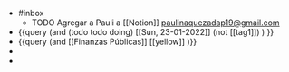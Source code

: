 - #inbox
	- TODO Agregar a  Pauli a [[Notion]]  paulinaquezadap19@gmail.com
- {{query (and (todo todo doing) [[Sun, 23-01-2022]]  (not [[tag1]]) ) }}
- {{query (and [[Finanzas Públicas]] [[yellow]] )}}
-
-